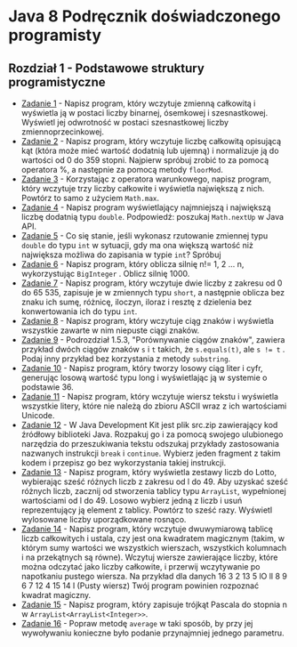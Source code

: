 # **Java 8 Podręcznik doświadczonego programisty**

## **Rozdział 1** - Podstawowe struktury programistyczne

- [Zadanie 1] - Napisz program, który wczytuje zmienną całkowitą i wyświetla ją w postaci liczby binarnej, ósemkowej i szesnastkowej. Wyświetl jej odwrotność w postaci szesnastkowej liczby zmiennoprzecinkowej.
- [Zadanie 2] - Napisz program, który wczytuje liczbę całkowitą opisującą kąt (która może mieć wartość dodatnią lub ujemną) i normalizuje ją do wartości od 0 do 359 stopni. Najpierw spróbuj zrobić to za pomocą operatora %, a następnie za pomocą metody `floorMod`.
- [Zadanie 3] - Korzystając z operatora warunkowego, napisz program, który wczytuje trzy liczby całkowite i wyświetla największą z nich. Powtórz to samo z użyciem `Math.max`.
- [Zadanie 4] - Napisz program wyświetlający najmniejszą i największą liczbę dodatnią typu `double`. Podpowiedź: poszukaj `Math.nextUp` w Java API.
- [Zadanie 5] - Co się stanie, jeśli wykonasz rzutowanie zmiennej typu `double` do typu `int` w sytuacji, gdy ma ona większą wartość niż największa możliwa do zapisania w typie `int`? Spróbuj
- [Zadanie 6] - Napisz program, który oblicza silnię n!= 1, 2 ... n, wykorzystując `BigInteger` . Oblicz silnię 1000.
- [Zadanie 7] - Napisz program, który wczytuje dwie liczby z zakresu od 0 do 65 535, zapisuje je w zmiennych typu `short`, a następnie oblicza bez znaku ich sumę, różnicę, iloczyn, iloraz i resztę z dzielenia bez konwertowania ich do typu `int`.
- [Zadanie 8] - Napisz program, który wczytuje ciąg znaków i wyświetla wszystkie zawarte w nim niepuste ciągi znaków.
- [Zadanie 9] - Podrozdział 1.5.3, "Porównywanie ciągów znaków", zawiera przykład dwóch ciągów znaków `s` i `t` takich, że `s.equals(t)`, ale `s != t` . Podaj inny przykład bez korzystania z metody `substring`.
- [Zadanie 10] - Napisz program, który tworzy losowy ciąg liter i cyfr, generując losową wartość typu long i wyświetlając ją w systemie o podstawie 36.
- [Zadanie 11] - Napisz program, który wczytuje wiersz tekstu i wyświetla wszystkie litery, które nie należą do zbioru ASCII wraz z ich wartościami Unicode.
- [Zadanie 12] - W Java Development Kit jest plik src.zip zawierający kod źródłowy biblioteki Java. Rozpakuj go i za pomocą swojego ulubionego narzędzia do przeszukiwania tekstu odszukaj przykłady zastosowania nazwanych instrukcji `break` i `continue`. Wybierz jeden fragment z takim kodem i przepisz go bez wykorzystania takiej instrukcji.
- [Zadanie 13] - Napisz program, który wyświetla zestawy liczb do Lotto, wybierając sześć różnych liczb z zakresu od l do 49. Aby uzyskać sześć różnych liczb, zacznij od stworzenia tablicy typu `ArrayList`, wypełnionej wartościami od l do 49. Losowo wybierz jedną z liczb i usuń reprezentujący ją element z tablicy. Powtórz to sześć razy. Wyświetl wylosowane liczby uporządkowane rosnąco.
- [Zadanie 14] - Napisz program, który wczytuje dwuwymiarową tablicę liczb całkowitych i ustala, czy jest ona kwadratem magicznym (takim, w którym sumy wartości we wszystkich wierszach, wszystkich kolumnach i na przekątnych są równe). Wczytuj wiersze zawierające liczby, które można odczytać jako liczby całkowite, i przerwij wczytywanie po napotkaniu pustego wiersza. Na przykład dla danych
16 3 2 13
5 lO ll 8
9 6 7 12
4 15 14 l
(Pusty wiersz)
Twój program powinien rozpoznać kwadrat magiczny.
- [Zadanie 15] - Napisz program, który zapisuje trójkąt Pascala do stopnia n w `ArrayList<ArrayList<Integer>>`.
- [Zadanie 16] - Popraw metodę `average` w taki sposób, by przy jej wywoływaniu konieczne było podanie przynajmniej jednego parametru.

[Zadanie 1]: <ex01/Exercise1.java>
[Zadanie 2]: <ex02/Exercise2.java>
[Zadanie 3]: <ex03/Exercise3.java>
[Zadanie 4]: <ex04/Exercise4.java>
[Zadanie 5]: <ex05/Exercise5.java>
[Zadanie 6]: <ex06/Exercise6.java>
[Zadanie 7]: <ex07/Exercise7.java>
[Zadanie 8]: <ex08/Exercise8.java>
[Zadanie 9]: <ex09/Exercise9.java>
[Zadanie 10]: <ex10/Exercise10.java>
[Zadanie 11]: <ex11/Exercise11.java>
[Zadanie 12]: <ex12/Exercise12.java>
[Zadanie 13]: <ex13/Exercise13.java>
[Zadanie 14]: <ex14/Exercise14.java>
[Zadanie 15]: <ex15/Exercise15.java>
[Zadanie 16]: <ex16/Exercise16.java>
